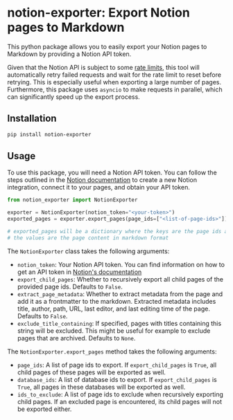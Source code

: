 # notion-exporter: Export Notion pages to Markdown

This python package allows you to easily export your Notion pages to Markdown by providing a Notion API token.

Given that the Notion API is subject to some [rate limits](https://developers.notion.com/reference/request-limits),
this tool will automatically retry failed requests and wait for the rate limit to reset before retrying. This is
especially useful when exporting a large number of pages. Furthermore, this package uses `asyncio` to make requests in
parallel, which can significantly speed up the export process.

## Installation

```bash
pip install notion-exporter
```

## Usage

To use this package, you will need a Notion API token. You can follow the steps outlined in the [Notion documentation](https://developers.notion.com/docs/create-a-notion-integration#create-your-integration-in-notion) 
to create a new Notion integration, connect it to your pages, and obtain your API token.

```python
from notion_exporter import NotionExporter

exporter = NotionExporter(notion_token="<your-token>")
exported_pages = exporter.export_pages(page_ids=["<list-of-page-ids>"])

# exported_pages will be a dictionary where the keys are the page ids and 
# the values are the page content in markdown format
```

The `NotionExporter` class takes the following arguments:
- `notion_token`: Your Notion API token. You can find information on how to get an API token in [Notion's documentation](https://developers.notion.com/docs/create-a-notion-integration)
- `export_child_pages`: Whether to recursively export all child pages of the provided page ids. Defaults to `False`.
- `extract_page_metadata`: Whether to extract metadata from the page and add it as a frontmatter to the markdown. 
                           Extracted metadata includes title, author, path, URL, last editor, and last editing time of 
                           the page. Defaults to `False`.
- `exclude_title_containing`: If specified, pages with titles containing this string will be excluded. This might be
                              useful for example to exclude pages that are archived. Defaults to `None`.

The `NotionExporter.export_pages` method takes the following arguments:
- `page_ids`: A list of page ids to export. If `export_child_pages` is `True`, all child pages of these pages will be
              exported as well.
- `database_ids`: A list of database ids to export. If `export_child_pages` is `True`, all pages in these databases
                  will be exported as well.
- `ids_to_exclude`: A list of page ids to exclude when recursively exporting child pages. If an excluded page is
                    encountered, its child pages will not be exported either.
